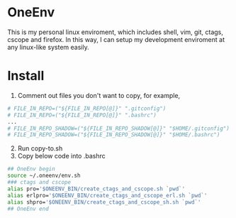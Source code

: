 # OneEnv
This is my personal linux enviroment, which includes shell, vim, git, ctags, cscope and firefox.
In this way, I can setup my development enviroment at any linux-like system easily.

# Install
1. Comment out files you don't want to copy, for example,
```bash
# FILE_IN_REPO=("${FILE_IN_REPO[@]}" ".gitconfig")
# FILE_IN_REPO=("${FILE_IN_REPO[@]}" ".bashrc")
...
# FILE_IN_REPO_SHADOW=("${FILE_IN_REPO_SHADOW[@]}" "$HOME/.gitconfig")
# FILE_IN_REPO_SHADOW=("${FILE_IN_REPO_SHADOW[@]}" "$HOME/.bashrc")
```
2. Run copy-to.sh
3. Copy below code into .bashrc
```bash
## OneEnv begin
source ~/.oneenv/env.sh
### ctags and cscope
alias pro='$ONEENV_BIN/create_ctags_and_cscope.sh `pwd`'
alias erlpro='$ONEENV_BIN/create_ctags_and_cscope_erl.sh `pwd`'
alias shpro='$ONEENV_BIN/create_ctags_and_cscope_sh.sh `pwd`'
## OneEnv end
```
